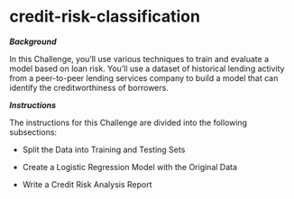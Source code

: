 # credit-risk-classification

**_Background_**

In this Challenge, you’ll use various techniques to train and evaluate a model based on loan risk. You’ll use a dataset of historical lending activity from a peer-to-peer lending services company to build a model that can identify the creditworthiness of borrowers.

**_Instructions_**

The instructions for this Challenge are divided into the following subsections:

* Split the Data into Training and Testing Sets

* Create a Logistic Regression Model with the Original Data

* Write a Credit Risk Analysis Report
